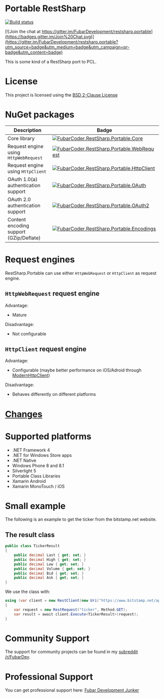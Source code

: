 ﻿# Portable RestSharp #

[![Build status](https://build.fubar-dev.de/app/rest/builds/buildType:%28id:RestSharpPortable_40Preview%29/statusIcon)](https://build.fubar-dev.com/project.html?projectId=RestSharpPortable)

[![Join the chat at https://gitter.im/FubarDevelopment/restsharp.portable](https://badges.gitter.im/Join%20Chat.svg)](https://gitter.im/FubarDevelopment/restsharp.portable?utm_source=badge&utm_medium=badge&utm_campaign=pr-badge&utm_content=badge)

This is some kind of a RestSharp port to PCL.

# License

This project is licensed using the [BSD 2-Clause License](LICENSE.md)

# NuGet packages

| Description				                | Badge |
|-------------------------------------------|-------|
| Core library				                | [![FubarCoder.RestSharp.Portable.Core](https://img.shields.io/myget/restsharp-portable/v/FubarCoder.RestSharp.Portable.Core.svg)](https://www.myget.org/feed/restsharp-portable/package/nuget/FubarCoder.RestSharp.Portable.Core) |
| Request engine using `HttpWebRequest`	    | [![FubarCoder.RestSharp.Portable.WebRequest](https://img.shields.io/myget/restsharp-portable/v/FubarCoder.RestSharp.Portable.WebRequest.svg)](https://www.myget.org/feed/restsharp-portable/package/nuget/FubarCoder.RestSharp.Portable.WebRequest) |
| Request engine using `HttpClient`		    | [![FubarCoder.RestSharp.Portable.HttpClient](https://img.shields.io/myget/restsharp-portable/v/FubarCoder.RestSharp.Portable.HttpClient.svg)](https://www.myget.org/feed/restsharp-portable/package/nuget/FubarCoder.RestSharp.Portable.HttpClient) |
| OAuth 1.0(a) authentication support	    | [![FubarCoder.RestSharp.Portable.OAuth](https://img.shields.io/myget/restsharp-portable/v/FubarCoder.RestSharp.Portable.OAuth.svg)](https://www.myget.org/feed/restsharp-portable/package/nuget/FubarCoder.RestSharp.Portable.OAuth) |
| OAuth 2.0 authentication support	        | [![FubarCoder.RestSharp.Portable.OAuth2](https://img.shields.io/myget/restsharp-portable/v/FubarCoder.RestSharp.Portable.OAuth2.svg)](https://www.myget.org/feed/restsharp-portable/package/nuget/FubarCoder.RestSharp.Portable.OAuth2) |
| Content encoding support (GZip/Deflate)   | [![FubarCoder.RestSharp.Portable.Encodings](https://img.shields.io/myget/restsharp-portable/v/FubarCoder.RestSharp.Portable.Encodings.svg)](https://www.myget.org/feed/restsharp-portable/package/nuget/FubarCoder.RestSharp.Portable.Encodings) |

# Request engines

RestSharp.Portable can use either `HttpWebRequest` or `HttpClient` as request engine.

## `HttpWebRequest` request engine

Advantage:

- Mature

Disadvantage:

- Not configurable

## `HttpClient` request engine

Advantage:

- Configurable (maybe better performance on iOS/Adroid through [ModernHttpClient](https://github.com/paulcbetts/ModernHttpClient))

Disadvantage:

- Behaves differently on different platforms

# [Changes](Changes.md)

# Supported platforms

* .NET Framework 4
* .NET for Windows Store apps
* .NET Native
* Windows Phone 8 and 8.1
* Silverlight 5
* Portable Class Libraries
* Xamarin Android
* Xamarin MonoTouch / iOS

# Small example

The following is an example to get the ticker from the bitstamp.net website.

## The result class
```csharp
public class TickerResult
{
	public decimal Last { get; set; }
	public decimal High { get; set; }
	public decimal Low { get; set; }
	public decimal Volume { get; set; }
	public decimal Bid { get; set; }
	public decimal Ask { get; set; }
}
```

We use the class with:

```csharp
using (var client = new RestClient(new Uri("https://www.bitstamp.net/api/")))
{
    var request = new RestRequest("ticker", Method.GET);
    var result = await client.Execute<TickerResult>(request);
}
```

# Community Support #

The support for community projects can be found in my [subreddit /r/FubarDev](http://www.reddit.com/r/FubarDev/).

# Professional Support #

You can get professional support here: [Fubar Development Junker](https://www.fubar-dev.de)
